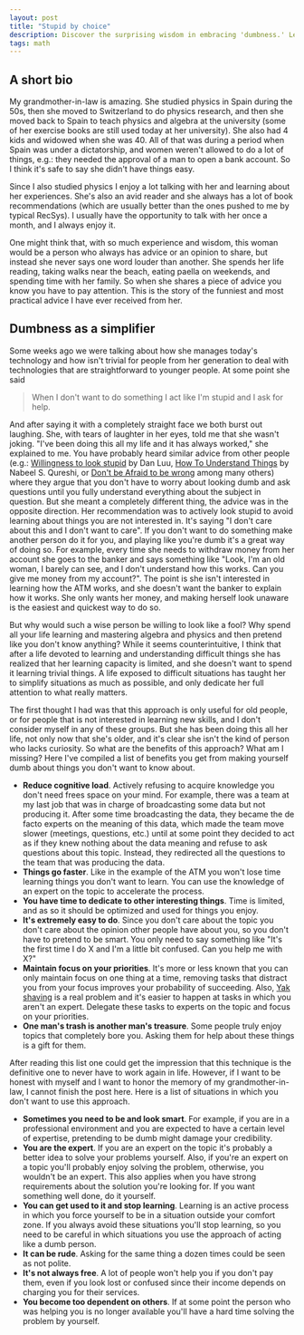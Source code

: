 ```yaml
---
layout: post
title: "Stupid by choice" 
description: Discover the surprising wisdom in embracing 'dumbness.' Learn from a remarkable grandmother-in-law who mastered the art of asking for help by appearing clueless. Explore the benefits of reducing cognitive load, saving time, and focusing on your priorities. Uncover when to apply this strategy and when it's best to rely on your expertise.
tags: math
---
```


## A short bio

My grandmother-in-law is amazing. She studied physics in Spain during the 50s, then she moved to Switzerland to do physics research, and then she moved back to Spain to teach physics and algebra at the university (some of her exercise books are still used today at her university). She also had 4 kids and widowed when she was 40. All of that was during a period when Spain was under a dictatorship, and women weren't allowed to do a lot of things, e.g.: they needed the approval of a man to open a bank account. So I think it's safe to say she didn't have things easy.

Since I also studied physics I enjoy a lot talking with her and learning about her experiences. She's also an avid reader and she always has a lot of book recommendations (which are usually better than the ones pushed to me by typical RecSys). I usually have the opportunity to talk with her once a month, and I always enjoy it.

One might think that, with so much experience and wisdom, this woman would be a person who always has advice or an opinion to share, but instead she never says one word louder than another. She spends her life reading, taking walks near the beach, eating paella on weekends, and spending time with her family. So when she shares a piece of advice you know you have to pay attention. This is the story of the funniest and most practical advice I have ever received from her.

## Dumbness as a simplifier

Some weeks ago we were talking about how she manages today's technology and how isn't trivial for people from her generation to deal with technologies that are straightforward to younger people. At some point she said 

> When I don't want to do something I act like I'm stupid and I ask for help.

And after saying it with a completely straight face we both burst out laughing. She, with tears of laughter in her eyes, told me that she wasn't joking. "I've been doing this all my life and it has always worked," she explained to me. You have probably heard similar advice from other people (e.g.: [Willingness to look stupid](https://danluucination.github.io/look-stupid/) by Dan Luu, [How To Understand Things](https://nabeelqu.co/understanding) by Nabeel S. Qureshi, or [Don't be Afraid to be wrong](https://nlopes.dev/writing/dont-be-afraid-to-be-wrong) among many others) where they argue that you don't have to worry about looking dumb and ask questions until you fully understand everything about the subject in question. But she meant a completely different thing, the advice was in the opposite direction. Her recommendation was to actively look stupid to avoid learning about things you are not interested in. It's saying "I don't care about this and I don't want to care". If you don't want to do something make another person do it for you, and playing like you're dumb it's a great way of doing so. For example, every time she needs to withdraw money from her account she goes to the banker and says something like "Look, I'm an old woman, I barely can see, and I don't understand how this works. Can you give me money from my account?". The point is she isn't interested in learning how the ATM works, and she doesn't want the banker to explain how it works. She only wants her money, and making herself look unaware is the easiest and quickest way to do so.

But why would such a wise person be willing to look like a fool? Why spend all your life learning and mastering algebra and physics and then pretend like you don't know anything? While it seems counterintuitive, I think that after a life devoted to learning and understanding difficult things she has realized that her learning capacity is limited, and she doesn't want to spend it learning trivial things. A life exposed to difficult situations has taught her to simplify situations as much as possible, and only dedicate her full attention to what really matters.

The first thought I had was that this approach is only useful for old people, or for people that is not interested in learning new skills, and I don't consider myself in any of these groups. But she has been doing this all her life, not only now that she's older, and it's clear she isn't the kind of person who lacks curiosity. So what are the benefits of this approach? What am I missing? Here I've compiled a list of benefits you get from making yourself dumb about things you don't want to know about.

- **Reduce cognitive load**. Actively refusing to acquire knowledge you don't need frees space on your mind. For example, there was a team at my last job that was in charge of broadcasting some data but not producing it. After some time broadcasting the data, they became the de facto experts on the meaning of this data, which made the team move slower (meetings, questions, etc.) until at some point they decided to act as if they knew nothing about the data meaning and refuse to ask questions about this topic. Instead, they redirected all the questions to the team that was producing the data.
- **Things go faster**. Like in the example of the ATM you won't lose time learning things you don't want to learn. You can use the knowledge of an expert on the topic to accelerate the process.
- **You have time to dedicate to other interesting things**. Time is limited, and as so it should be optimized and used for things you enjoy. 
- **It's extremely easy to do**. Since you don't care about the topic you don't care about the opinion other people have about you, so you don't have to pretend to be smart. You only need to say something like "It's the first time I do X and I'm a little bit confused. Can you help me with X?"
- **Maintain focus on your priorities**. It's more or less known that you can only maintain focus on one thing at a time, removing tasks that distract you from your focus improves your probability of succeeding. Also, [Yak shaving](https://en.wiktionary.org/wiki/yak_shaving) is a real problem and it's easier to happen at tasks in which you aren't an expert. Delegate these tasks to experts on the topic and focus on your priorities.
- **One man's trash is another man's treasure**. Some people truly enjoy topics that completely bore you. Asking them for help about these things is a gift for them.

After reading this list one could get the impression that this technique is the definitive one to never have to work again in life. However, if I want to be honest with myself and I want to honor the memory of my grandmother-in-law, I cannot finish the post here. Here is a list of situations in which you don't want to use this approach.

- **Sometimes you need to be and look smart**. For example, if you are in a professional environment and you are expected to have a certain level of expertise, pretending to be dumb might damage your credibility.
- **You are the expert**. If you are an expert on the topic it's probably a better idea to solve your problems yourself. Also, if you're an expert on a topic you'll probably enjoy solving the problem, otherwise, you wouldn't be an expert. This also applies when you have strong requirements about the solution you're looking for. If you want something well done, do it yourself.
- **You can get used to it and stop learning**. Learning is an active process in which you force yourself to be in a situation outside your comfort zone. If you always avoid these situations you'll stop learning, so you need to be careful in which situations you use the approach of acting like a dumb person.
- **It can be rude**. Asking for the same thing a dozen times could be seen as not polite.
- **It's not always free**. A lot of people won't help you if you don't pay them, even if you look lost or confused since their income depends on charging you for their services.
- **You become too dependent on others**. If at some point the person who was helping you is no longer available you'll have a hard time solving the problem by yourself.
